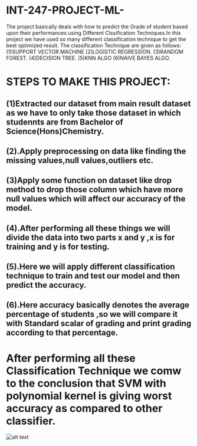 # INT-247-PROJECT-ML-
The project basically deals with how to predict the Grade of student based upon their performances using Different Clssification Techniques.In this project we have used so many different classification technique to get the best optimized result.
The classification Technique are given as follows:
(1)SUPPORT VECTOR MACHINE
(2)LOGISTIC REGRESSION.
(3)RANDOM FOREST.
(4)DECISION TREE.
(5)KNN ALGO
(6)NAIVE BAYES ALGO.
 
# STEPS TO MAKE THIS PROJECT:
## (1)Extracted our dataset from main result dataset as we have to only take those dataset in which studennts are from Bachelor of Science(Hons)Chemistry.

## (2).Apply preprocessing on data like finding the missing values,null values,outliers etc.

## (3)Apply some function on dataset like drop method to drop those column which have more null values which will affect our accuracy of the model.

## (4).After performing all these things we will divide the data into two parts x and y ,x is for training and y is for testing.
## (5).Here we will apply different classification technique to train and test our model and then predict the accuracy.
## (6).Here accuracy basically denotes the average percentage of students ,so we will compare it with Standard scalar of grading and print grading according to that percentage.

# After performing all these Classification Technique we comw to the conclusion that SVM with polynomial kernel is giving worst accuracy as compared to other classifier.
![alt text](http://url/to/DEV.png)





